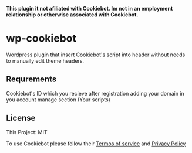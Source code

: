 **This plugin it not afiliated with Cookiebot. Im not in an employment relationship or otherwise associated with Cookiebot.**

# wp-cookiebot

Wordpress plugin that insert [Cookiebot's](https://www.cookiebot.com/en/) script into header without needs to manually edit theme headers.

## Requrements

Cookiebot's ID which you recieve after registration adding your domain in you account manage section (Your scripts)

## License

This Project: MIT

To use Cookiebot please follow their [Termos of service](https://www.cookiebot.com/en/terms-of-service/) and [Privacy Policy](https://www.cookiebot.com/en/privacy-policy/)

